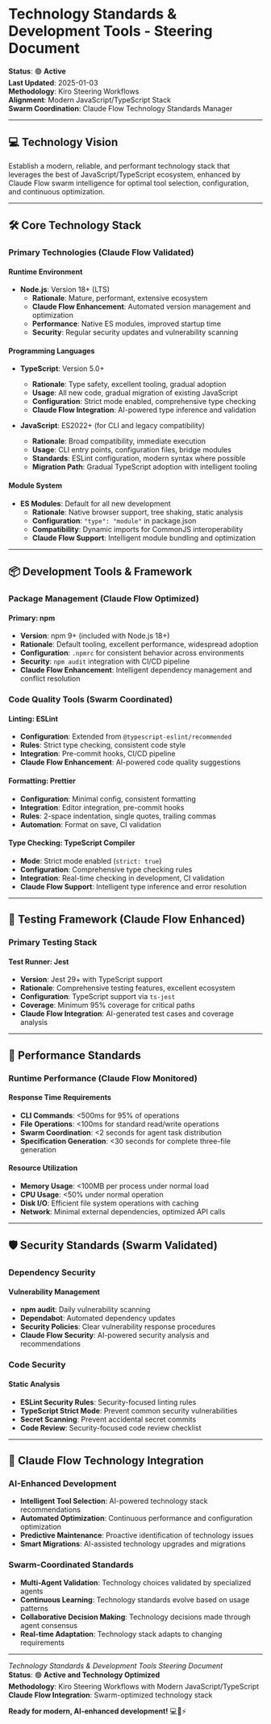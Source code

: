 # Technology Standards & Development Tools - Steering Document

**Status**: 🟢 **Active**  
**Last Updated**: 2025-01-03  
**Methodology**: Kiro Steering Workflows  
**Alignment**: Modern JavaScript/TypeScript Stack  
**Swarm Coordination**: Claude Flow Technology Standards Manager  

---

## 💻 **Technology Vision**

Establish a modern, reliable, and performant technology stack that leverages the best of JavaScript/TypeScript ecosystem, enhanced by Claude Flow swarm intelligence for optimal tool selection, configuration, and continuous optimization.

---

## 🛠️ **Core Technology Stack**

### **Primary Technologies (Claude Flow Validated)**

#### **Runtime Environment**
- **Node.js**: Version 18+ (LTS)
  - **Rationale**: Mature, performant, extensive ecosystem
  - **Claude Flow Enhancement**: Automated version management and optimization
  - **Performance**: Native ES modules, improved startup time
  - **Security**: Regular security updates and vulnerability scanning

#### **Programming Languages**
- **TypeScript**: Version 5.0+
  - **Rationale**: Type safety, excellent tooling, gradual adoption
  - **Usage**: All new code, gradual migration of existing JavaScript
  - **Configuration**: Strict mode enabled, comprehensive type checking
  - **Claude Flow Integration**: AI-powered type inference and validation

- **JavaScript**: ES2022+ (for CLI and legacy compatibility)
  - **Rationale**: Broad compatibility, immediate execution
  - **Usage**: CLI entry points, configuration files, bridge modules
  - **Standards**: ESLint configuration, modern syntax where possible
  - **Migration Path**: Gradual TypeScript adoption with intelligent tooling

#### **Module System**
- **ES Modules**: Default for all new development
  - **Rationale**: Native browser support, tree shaking, static analysis
  - **Configuration**: `"type": "module"` in package.json
  - **Compatibility**: Dynamic imports for CommonJS interoperability
  - **Claude Flow Support**: Intelligent module bundling and optimization

---

## 📦 **Development Tools & Framework**

### **Package Management (Claude Flow Optimized)**

#### **Primary: npm**
- **Version**: npm 9+ (included with Node.js 18+)
- **Rationale**: Default tooling, excellent performance, widespread adoption
- **Configuration**: `.npmrc` for consistent behavior across environments
- **Security**: `npm audit` integration with CI/CD pipeline
- **Claude Flow Enhancement**: Intelligent dependency management and conflict resolution

### **Code Quality Tools (Swarm Coordinated)**

#### **Linting: ESLint**
- **Configuration**: Extended from `@typescript-eslint/recommended`
- **Rules**: Strict type checking, consistent code style
- **Integration**: Pre-commit hooks, CI/CD pipeline
- **Claude Flow Enhancement**: AI-powered code quality suggestions

#### **Formatting: Prettier**
- **Configuration**: Minimal config, consistent formatting
- **Integration**: Editor integration, pre-commit hooks
- **Rules**: 2-space indentation, single quotes, trailing commas
- **Automation**: Format on save, CI validation

#### **Type Checking: TypeScript Compiler**
- **Mode**: Strict mode enabled (`strict: true`)
- **Configuration**: Comprehensive type checking rules
- **Integration**: Real-time checking in development, CI validation
- **Claude Flow Support**: Intelligent type inference and error resolution

---

## 🧪 **Testing Framework (Claude Flow Enhanced)**

### **Primary Testing Stack**

#### **Test Runner: Jest**
- **Version**: Jest 29+ with TypeScript support
- **Rationale**: Comprehensive testing features, excellent ecosystem
- **Configuration**: TypeScript support via `ts-jest`
- **Coverage**: Minimum 95% coverage for critical paths
- **Claude Flow Integration**: AI-generated test cases and coverage analysis

---

## 🚀 **Performance Standards**

### **Runtime Performance (Claude Flow Monitored)**

#### **Response Time Requirements**
- **CLI Commands**: <500ms for 95% of operations
- **File Operations**: <100ms for standard read/write operations
- **Swarm Coordination**: <2 seconds for agent task distribution
- **Specification Generation**: <30 seconds for complete three-file generation

#### **Resource Utilization**
- **Memory Usage**: <100MB per process under normal load
- **CPU Usage**: <50% under normal operation
- **Disk I/O**: Efficient file system operations with caching
- **Network**: Minimal external dependencies, optimized API calls

---

## 🛡️ **Security Standards (Swarm Validated)**

### **Dependency Security**

#### **Vulnerability Management**
- **npm audit**: Daily vulnerability scanning
- **Dependabot**: Automated dependency updates
- **Security Policies**: Clear vulnerability response procedures
- **Claude Flow Security**: AI-powered security analysis and recommendations

### **Code Security**

#### **Static Analysis**
- **ESLint Security Rules**: Security-focused linting rules
- **TypeScript Strict Mode**: Prevent common security vulnerabilities
- **Secret Scanning**: Prevent accidental secret commits
- **Code Review**: Security-focused code review checklist

---

## 🤖 **Claude Flow Technology Integration**

### **AI-Enhanced Development**
- **Intelligent Tool Selection**: AI-powered technology stack recommendations
- **Automated Optimization**: Continuous performance and configuration optimization
- **Predictive Maintenance**: Proactive identification of technology issues
- **Smart Migrations**: AI-assisted technology upgrades and migrations

### **Swarm-Coordinated Standards**
- **Multi-Agent Validation**: Technology choices validated by specialized agents
- **Continuous Learning**: Technology standards evolve based on usage patterns
- **Collaborative Decision Making**: Technology decisions made through agent consensus
- **Real-time Adaptation**: Technology stack adapts to changing requirements

---

*Technology Standards & Development Tools Steering Document*  
**Status**: 🟢 **Active and Technology Optimized**  
**Methodology**: Kiro Steering Workflows with Modern JavaScript/TypeScript  
**Claude Flow Integration**: Swarm-optimized technology stack  

**Ready for modern, AI-enhanced development!** 💻🤖⚡